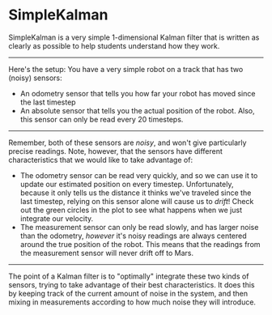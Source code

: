 # SimpleKalman
SimpleKalman is a very simple 1-dimensional Kalman filter that is written as clearly as possible to help students understand how they work.

* * * 

Here's the setup:
  You have a very simple robot on a track that has two (noisy) sensors:
  
*   An odometry sensor that tells you how far your robot has moved since the last timestep
*   An absolute sensor that tells you the actual position of the robot. Also, this sensor can only be read every 20 timesteps.

* * * 

Remember, both of these sensors are _noisy_, and won't give particularly precise readings. Note, however, that the sensors have different characteristics that we would like to take advantage of:
  
*   The odometry sensor can be read very quickly, and so we can use it to update our estimated position on every timestep. Unfortunately, because it only tells us the distance it thinks we've traveled since the last timestep, relying on this sensor alone will cause us to _drift_! Check out the green circles in the plot to see what happens when we just integrate our velocity.
*   The measurement sensor can only be read slowly, and has larger noise than the odometry, _however_ it's noisy readings are always centered around the true position of the robot. This means that the readings from the measurement sensor will never drift off to Mars.

* * *

The point of a Kalman filter is to "optimally" integrate these two kinds of sensors, trying to take advantage of their best characteristics. It does this by keeping track of the current amount of noise in the system, and then mixing in measurements according to how much noise they will introduce.